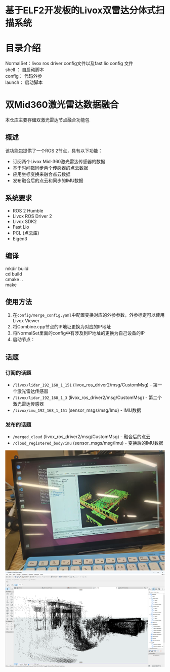 # 基于ELF2开发板的Livox双雷达分体式扫描系统
# 目录介绍
NormalSet：livox ros driver config文件以及fast lio config 文件  
shell ： 自启动脚本  
config： 代码外参  
launch： 启动脚本  

# 双Mid360激光雷达数据融合

本仓库主要存储双激光雷达节点融合功能包

## 概述

该功能包提供了一个ROS 2节点，具有以下功能：
- 订阅两个Livox Mid-360激光雷达传感器的数据
- 基于时间戳同步两个传感器的点云数据
- 应用坐标变换来融合点云数据
- 发布融合后的点云和同步的IMU数据

## 系统要求

- ROS 2 Humble
- Livox ROS Driver 2
- Livox SDK2  
- Fast Lio  
- PCL (点云库)
- Eigen3

## 编译
 mkdir build   
 cd build   
 cmake ..  
 make 

## 使用方法

1. 在`config/merge_config.yaml`中配置变换对应的外参参数，外参标定可以使用Livox Viewer  
2. 将Combine.cpp节点的IP地址更换为对应的IP地址  
3. 将NormalSet里面的config中有涉及到IP地址的更换为自己设备的IP  
4. 启动节点：


## 话题

### 订阅的话题
- `/livox/lidar_192_168_1_151` (livox_ros_driver2/msg/CustomMsg) - 第一个激光雷达传感器
- `/livox/lidar_192_168_1_3` (livox_ros_driver2/msg/CustomMsg) - 第二个激光雷达传感器
- `/livox/imu_192_168_1_151` (sensor_msgs/msg/Imu) - IMU数据

### 发布的话题
- `/merged_cloud` (livox_ros_driver2/msg/CustomMsg) - 融合后的点云
- `/cloud_registered_body/imu` (sensor_msgs/msg/Imu) - 变换后的IMU数据

![Fast LIO 建模示意图](./normalSet/1.jpg)
![BIM系统运行示意图](./normalSet/2.png)



